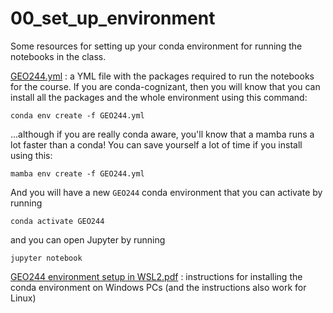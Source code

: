 # 00_set_up_environment
Some resources for setting up your conda environment for running the notebooks in the class.

[GEO244.yml](GEO244.yml) : a YML file with the packages required to run the notebooks for the course. If you are conda-cognizant, then you will know that you can install all the packages and the whole environment using this command:

    conda env create -f GEO244.yml
    
...although if you are really conda aware, you'll know that a mamba runs a lot faster than a conda! You can save yourself a lot of time if you install using this:

    mamba env create -f GEO244.yml

And you will have a new `GEO244` conda environment that you can activate by running

    conda activate GEO244

and you can open Jupyter by running

    jupyter notebook

[GEO244 environment setup in WSL2.pdf](GEO244%20environment%20setup%20in%20WSL2.pdf) : instructions for installing the conda environment on Windows PCs (and the instructions also work for Linux)
